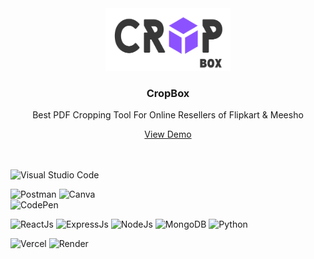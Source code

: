 <div align="center">
  <a href="https://github.com/othneildrew/Best-README-Template">
    <img src="cropbox.png" alt="Logo" width="200" height="100">
  </a>

  <h3 align="center">CropBox</h3>

  <p align="center">
   Best PDF Cropping Tool For Online Resellers of Flipkart & Meesho
    <br />
  </p>
  <a  href="https://cropbox.vercel.app" target="blank" >View Demo</a>
</div>

<br>
<br>

                                                                           
  ![Visual Studio Code](https://img.shields.io/badge/Visual%20Studio%20Code-0078d7.svg?style=for-the-badge&logo=visual-studio-code&logoColor=white)

  ![Postman](https://img.shields.io/badge/Postman-FF6C37?style=for-the-badge&logo=postman&logoColor=white)
  ![Canva](https://img.shields.io/badge/Canva-%2300C4CC.svg?style=for-the-badge&logo=Canva&logoColor=white)     
  ![CodePen](https://img.shields.io/badge/Codepen-000000?style=for-the-badge&logo=codepen&logoColor=white)

  
    
  ![ReactJs](https://img.shields.io/badge/React-20232A?style=for-the-badge&logo=react&logoColor=61DAFB)
  ![ExpressJs](	https://img.shields.io/badge/Express.js-404D59?style=for-the-badge)
  ![NodeJs](https://img.shields.io/badge/Node.js-43853D?style=for-the-badge&logo=node.js&logoColor=white)
  ![MongoDB](https://img.shields.io/badge/MongoDB-4EA94B?style=for-the-badge&logo=mongodb&logoColor=white)
  ![Python](https://img.shields.io/badge/Python-3776AB?style=for-the-badge&logo=python&logoColor=white)

   	

  ![Vercel](https://img.shields.io/badge/Vercel-000000?style=for-the-badge&logo=vercel&logoColor=white)
  ![Render](https://img.shields.io/badge/Render_Cloud-4EA94B?style=for-the-badge&logo=render&logoColor=white)
